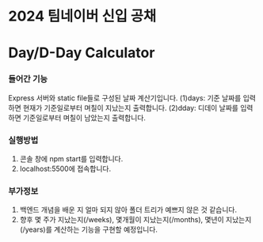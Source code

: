 2024 팀네이버 신입 공채
====================

# Day/D-Day Calculator

### 들어간 기능
Express 서버와 static file들로 구성된 날짜 계산기입니다.
(1)days: 기준 날짜를 입력하면 현재가 기준일로부터 며칠이 지났는지 출력합니다.
(2)dday: 디데이 날짜를 입력하면 기준일로부터 며칠이 남았는지 출력합니다.

### 실행방법
1. 콘솔 창에 npm start를 입력합니다.
2. localhost:5500에 접속합니다.

### 부가정보
1. 백엔드 개념을 배운 지 얼마 되지 않아 폴더 트리가 예쁘지 않은 것 같습니다.
2. 향후 몇 주가 지났는지(/weeks), 몇개월이 지났는지(/months), 몇년이 지났는지(/years)를 계산하는 기능을 구현할 예정입니다.
